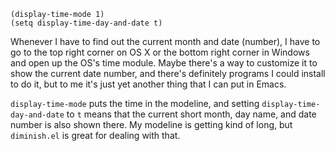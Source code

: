     (display-time-mode 1)
    (setq display-time-day-and-date t)

Whenever I have to find out the current month and date (number), I
have to go to the top right corner on OS X or the bottom right corner
in Windows and open up the OS's time module. Maybe there's a way to
customize it to show the current date number, and there's definitely
programs I could install to do it, but to me it's just yet another
thing that I can put in Emacs.

`display-time-mode` puts the time in the modeline, and setting
`display-time-day-and-date` to `t` means that the current short month,
day name, and date number is also shown there. My modeline is getting
kind of long, but `diminish.el` is great for dealing with that.
